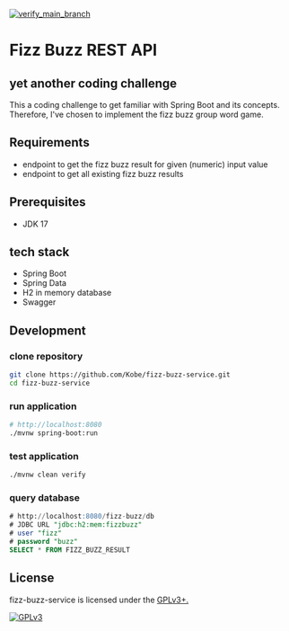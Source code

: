 [![verify_main_branch](https://github.com/Kobe/fizz-buzz-service/actions/workflows/verify.yml/badge.svg?branch=main)](https://github.com/Kobe/fizz-buzz-service/actions/workflows/verify.yml)

# Fizz Buzz REST API

## yet another coding challenge

This a coding challenge to get familiar with Spring Boot and its concepts.
Therefore, I've chosen to implement the fizz buzz group word game.

## Requirements

- endpoint to get the fizz buzz result for given (numeric) input value
- endpoint to get all existing fizz buzz results

## Prerequisites

- JDK 17

## tech stack

- Spring Boot
- Spring Data
- H2 in memory database
- Swagger

## Development

### clone repository

```bash
git clone https://github.com/Kobe/fizz-buzz-service.git
cd fizz-buzz-service
```

### run application

```bash
# http://localhost:8080
./mvnw spring-boot:run
```

### test application

```bash
./mvnw clean verify
```

### query database

```sql
# http://localhost:8080/fizz-buzz/db
# JDBC URL "jdbc:h2:mem:fizzbuzz"
# user "fizz"
# password "buzz"
SELECT * FROM FIZZ_BUZZ_RESULT
```

## License

fizz-buzz-service is licensed under the [GPLv3+.](LICENSE)

[![GPLv3](https://img.shields.io/badge/licence-GPLv3-brightgreen.svg)](http://www.gnu.org/licenses/gpl-3.0.html)
